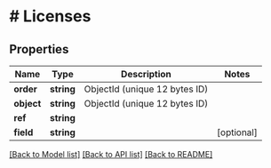 # # Licenses

## Properties

Name | Type | Description | Notes
------------ | ------------- | ------------- | -------------
**order** | **string** | ObjectId (unique 12 bytes ID) |
**object** | **string** | ObjectId (unique 12 bytes ID) |
**ref** | **string** |  |
**field** | **string** |  | [optional]

[[Back to Model list]](../../README.md#models) [[Back to API list]](../../README.md#endpoints) [[Back to README]](../../README.md)
